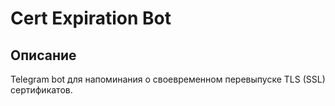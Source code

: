 # Cert Expiration Bot

## Описание
Telegram bot для напоминания о своевременном перевыпуске TLS (SSL)
сертификатов.


